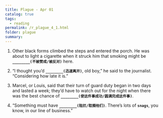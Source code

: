 ```yaml
---
title: Plague - Apr 01
catalog: true
tags: 
  - reading
permalink: /r_plague_4_1.html
folder: plague
summary: 
---
```



1.  Other black forms climbed the steps and entered the porch. He was about to light a cigarette when it struck him that smoking might be <b data-toggle="tooltip" data-original-title="{{site.data.answers.plag_d_50_a1}}">`________(不被赞成/被反对)`</b> here.

2.  “I thought you’d <b data-toggle="tooltip" data-original-title="{{site.data.answers.plag_d_50_b1}}">`________(迅速离开)`</b>, old boy,” he said to the journalist. “Considering how late it is.”

3.  Marcel, or Louis, said that their turn of guard duty began in two days and lasted a week; they’d have to watch out for the night when there was the best chance of <b data-toggle="tooltip" data-original-title="{{site.data.answers.plag_d_50_c1}}">`________(使这件事成功/圆满完成这件事)`</b>.

4.  “Something must have <b data-toggle="tooltip" data-original-title="{{site.data.answers.plag_d_50_d1}}">`________(阻拦/耽搁他们)`</b>. There’s lots of <b data-toggle="tooltip" data-original-title="{{site.data.glossary.snags}}">`snags`</b>, you know, in our line of business.”